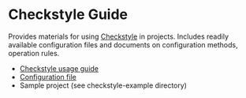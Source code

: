 # Checkstyle Guide

Provides materials for using [Checkstyle](http://checkstyle.sourceforge.net/) in projects. 
Includes readily available configuration files and documents on configuration methods, operation rules.

- [Checkstyle usage guide](./docs/README.md)
- [Configuration file](./checkstyle-example/checkstyle/standard-checkstyle.xml)
- Sample project (see checkstyle-example directory)

